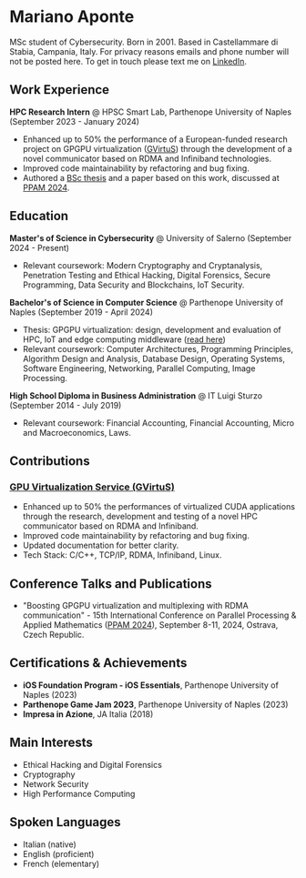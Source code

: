 # Mariano Aponte
MSc student of Cybersecurity. Born in 2001. Based in Castellammare di Stabia, Campania, Italy. For privacy reasons emails and phone number will not be posted here. To get in touch please text me on [LinkedIn](http://linkedin.com/in/marianoktm).

## Work Experience
**HPC Research Intern** @ HPSC Smart Lab, Parthenope University of Naples (September 2023 - January 2024)
- Enhanced up to 50% the performance of a European-funded research project on GPGPU virtualization ([GVirtuS](https://github.com/gvirtus/GVirtuS)) through the development of a novel communicator based on RDMA and Infiniband technologies.
- Improved code maintainability by refactoring and bug fixing.
- Authored a [BSc thesis](https://github.com/marianoktm/BSc-Thesis) and a paper based on this work, discussed at [PPAM 2024](https://ppam.edu.pl/).

## Education
**Master's of Science in Cybersecurity** @ University of Salerno (September 2024 - Present)
- Relevant coursework: Modern Cryptography and Cryptanalysis, Penetration Testing and Ethical Hacking, Digital Forensics, Secure Programming, Data Security and Blockchains, IoT Security.

**Bachelor's of Science in Computer Science** @ Parthenope University of Naples (September 2019 - April 2024)
- Thesis: GPGPU virtualization: design, development and evaluation of HPC, IoT and edge computing middleware ([read here](https://github.com/marianoktm/BSc-Thesis))
- Relevant coursework: Computer Architectures, Programming Principles, Algorithm Design and Analysis, Database Design, Operating Systems, Software Engineering, Networking, Parallel Computing, Image Processing.

**High School Diploma in Business Administration** @ IT Luigi Sturzo (September 2014 - July 2019)
- Relevant coursework: Financial Accounting, Financial Accounting, Micro and Macroeconomics, Laws.

## Contributions
### [GPU Virtualization Service (GVirtuS)](https://github.com/gvirtus/GVirtuS)
- Enhanced up to 50% the performances of virtualized CUDA applications through the research, development and testing of a novel HPC communicator based on RDMA and Infiniband.
- Improved code maintainability by refactoring and bug fixing.
- Updated documentation for better clarity.
- Tech Stack: C/C++, TCP/IP, RDMA, Infiniband, Linux.

## Conference Talks and Publications
- "Boosting GPGPU virtualization and multiplexing with RDMA communication" - 15th International Conference on Parallel Processing & Applied Mathematics ([PPAM 2024](https://ppam.edu.pl/)), September 8-11, 2024, Ostrava, Czech Republic.

## Certifications & Achievements
- **iOS Foundation Program - iOS Essentials**, Parthenope University of Naples (2023)
- **Parthenope Game Jam 2023**, Parthenope University of Naples (2023)
- **Impresa in Azione**, JA Italia (2018)

## Main Interests
- Ethical Hacking and Digital Forensics
- Cryptography
- Network Security
- High Performance Computing
  
## Spoken Languages
- Italian (native)
- English (proficient)
- French (elementary)



